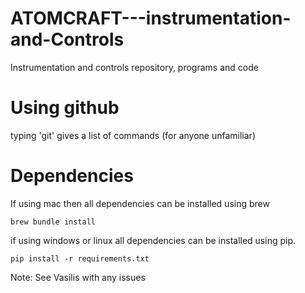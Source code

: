 # ATOMCRAFT---instrumentation-and-Controls
Instrumentation and controls repository, programs and code

# Using github 
typing 'git' gives a list of commands (for anyone unfamiliar)

# Dependencies
If using mac then all dependencies can be installed using brew

```console
brew bundle install
```

if using windows or linux all dependencies can be installed using pip. 

```console
pip install -r requirements.txt
```

Note: See Vasilis with any issues
